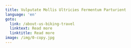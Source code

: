 ```yaml
---
title: Vulputate Mollis Ultricies Fermentum Parturient
language: 'en'
goto:
  link: /about-us-biking-travel
  linktext: Read more
  linktitle: Read more
image: /img/0-copy.jpg
---
```

